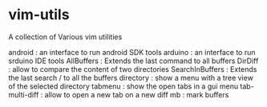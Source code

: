 # vim-utils
A collection of Various vim utilities

android         : an interface to run android SDK tools
arduino         : an interface to run srduino IDE tools
AllBuffers      : Extends the last command to all buffers
DirDiff         : allow to compare the content of two directories
SearchInBuffers : Extends the last search <ESC>/ to all the buffers
directory       : show a menu with a tree view of the selected directory
tabmenu         : show the open tabs in a gui menu
tab-multi-diff  : allow to open a new tab on a new diff
mb              : mark buffers
